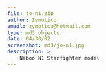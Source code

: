 ```yaml
---
file: jo-n1.zip
author: Zymotico
email: zymotica@hotmail.com
type: md3.objects
date: 04/30/02
screenshot: md3/jo-n1.jpg
description: >
    Naboo N1 Starfighter model
---
```


